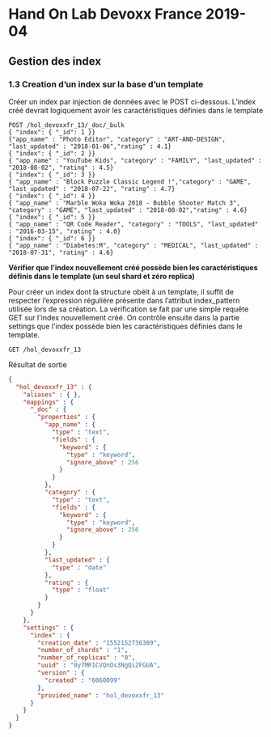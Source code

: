# Hand On Lab Devoxx France 2019-04
## Gestion des index
### 1.3 Creation d’un index sur la base d’un template

Créer un index par injection de données avec le POST ci-dessous. L’index créé devrait logiquement avoir les caractéristiques définies dans le template
      
```shell
POST /hol_devoxxfr_13/_doc/_bulk
{ "index": { "_id": 1 }}
{"app_name" : "Photo Editor", "category" : "ART-AND-DESIGN", "last_updated" : "2018-01-06","rating" : 4.1}
{ "index": { "_id": 2 }}
{ "app_name" : "YouTube Kids", "category" : "FAMILY", "last_updated" : "2018-08-02", "rating" : 4.5}
{ "index": { "_id": 3 }}      
{ "app_name" : "Block Puzzle Classic Legend !","category" : "GAME", "last_updated" : "2018-07-22", "rating" : 4.7}
{ "index": { "_id": 4 }}      
{ "app_name" : "Marble Woka Woka 2018 - Bubble Shooter Match 3", "category" : "GAME", "last_updated" : "2018-08-02","rating" : 4.6}
{ "index": { "_id": 5 }}      
{ "app_name" : "QR Code Reader", "category" : "TOOLS", "last_updated" : "2016-03-15", "rating" : 4.0}
{ "index": { "_id": 6 }}      
{ "app_name" : "Diabetes:M", "category" : "MEDICAL", "last_updated" : "2018-07-31", "rating" : 4.6}
```

**Vérifier que l’index nouvellement créé possède bien les caractéristiques définis dans le template (un seul shard et zéro replica)**

Pour créer un index dont la structure obéit à un template, il suffit de respecter l’expression régulière présente dans l’attribut index_pattern utilisée lors de sa création.
La vérification se fait par une simple requête GET sur l'index nouvellement créé. On contrôle ensuite dans la partie settings que l'index possède bien les caractéristiques définies dans le template.
```shell
GET /hol_devoxxfr_13
```
 


Résultat de sortie
```json
{
  "hol_devoxxfr_13" : {
    "aliases" : { },
    "mappings" : {
      "_doc" : {
        "properties" : {
          "app_name" : {
            "type" : "text",
            "fields" : {
              "keyword" : {
                "type" : "keyword",
                "ignore_above" : 256
              }
            }
          },
          "category" : {
            "type" : "text",
            "fields" : {
              "keyword" : {
                "type" : "keyword",
                "ignore_above" : 256
              }
            }
          },
          "last_updated" : {
            "type" : "date"
          },
          "rating" : {
            "type" : "float"
          }
        }
      }
    },
    "settings" : {
      "index" : {
        "creation_date" : "1552152736309",
        "number_of_shards" : "1",
        "number_of_replicas" : "0",
        "uuid" : "0y7MR1CVQnOs3NgQiZFGUA",
        "version" : {
          "created" : "6060099"
        },
        "provided_name" : "hol_devoxxfr_13"
      }
    }
  }
}
```